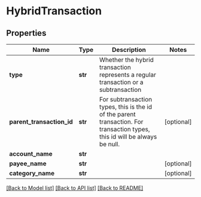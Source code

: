 # HybridTransaction

## Properties
Name | Type | Description | Notes
------------ | ------------- | ------------- | -------------
**type** | **str** | Whether the hybrid transaction represents a regular transaction or a subtransaction | 
**parent_transaction_id** | **str** | For subtransaction types, this is the id of the parent transaction.  For transaction types, this id will be always be null. | [optional] 
**account_name** | **str** |  | 
**payee_name** | **str** |  | [optional] 
**category_name** | **str** |  | [optional] 

[[Back to Model list]](../README.md#documentation-for-models) [[Back to API list]](../README.md#documentation-for-api-endpoints) [[Back to README]](../README.md)

